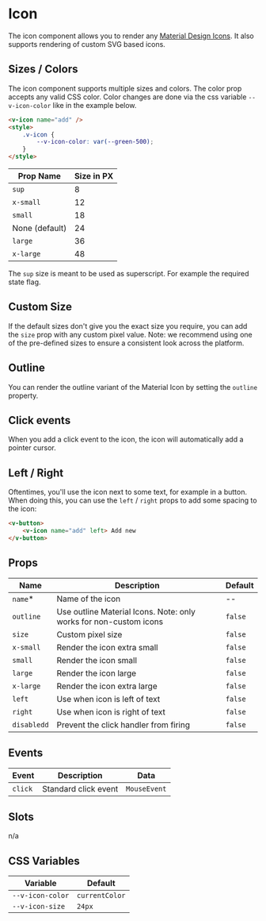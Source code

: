 # Icon

The icon component allows you to render any [Material Design Icons](https://material.io/icons). It also supports
rendering of custom SVG based icons.

## Sizes / Colors

The icon component supports multiple sizes and colors. The color prop accepts any valid CSS color. Color changes are
done via the css variable `--v-icon-color` like in the example below.

```html
<v-icon name="add" />
<style>
	.v-icon {
		--v-icon-color: var(--green-500);
	}
</style>
```

| Prop Name      | Size in PX |
| -------------- | ---------- |
| `sup`          | 8          |
| `x-small`      | 12         |
| `small`        | 18         |
| None (default) | 24         |
| `large`        | 36         |
| `x-large`      | 48         |

The `sup` size is meant to be used as superscript. For example the required state flag.

## Custom Size

If the default sizes don't give you the exact size you require, you can add the `size` prop with any custom pixel value.
Note: we recommend using one of the pre-defined sizes to ensure a consistent look across the platform.

## Outline

You can render the outline variant of the Material Icon by setting the `outline` property.

## Click events

When you add a click event to the icon, the icon will automatically add a pointer cursor.

## Left / Right

Oftentimes, you'll use the icon next to some text, for example in a button. When doing this, you can use the `left` /
`right` props to add some spacing to the icon:

```html
<v-button>
	<v-icon name="add" left> Add new
</v-button>
```

## Props

| Name        | Description                                                       | Default |
| ----------- | ----------------------------------------------------------------- | ------- |
| `name`\*    | Name of the icon                                                  | --      |
| `outline`   | Use outline Material Icons. Note: only works for non-custom icons | `false` |
| `size`      | Custom pixel size                                                 | `false` |
| `x-small`   | Render the icon extra small                                       | `false` |
| `small`     | Render the icon small                                             | `false` |
| `large`     | Render the icon large                                             | `false` |
| `x-large`   | Render the icon extra large                                       | `false` |
| `left`      | Use when icon is left of text                                     | `false` |
| `right`     | Use when icon is right of text                                    | `false` |
| `disabledd` | Prevent the click handler from firing                             | `false` |

## Events

| Event   | Description          | Data         |
| ------- | -------------------- | ------------ |
| `click` | Standard click event | `MouseEvent` |

## Slots

n/a

## CSS Variables

| Variable         | Default        |
| ---------------- | -------------- |
| `--v-icon-color` | `currentColor` |
| `--v-icon-size`  | `24px`         |

